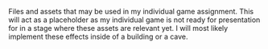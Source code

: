 Files and assets that may be used in my individual game assignment. This will act as a placeholder as my individual game is not ready for presentation for in a stage where these assets are relevant yet. I will most likely implement these effects inside of a building or a cave.
